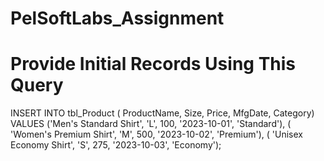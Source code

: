 # PelSoftLabs_Assignment

# Provide Initial Records Using This Query

INSERT INTO tbl_Product ( ProductName, Size, Price, MfgDate, Category)
VALUES
    ('Men\'s Standard Shirt', 'L', 100, '2023-10-01', 'Standard'),
    ( 'Women\'s Premium Shirt', 'M', 500, '2023-10-02', 'Premium'),
    ( 'Unisex Economy Shirt', 'S', 275, '2023-10-03', 'Economy');


